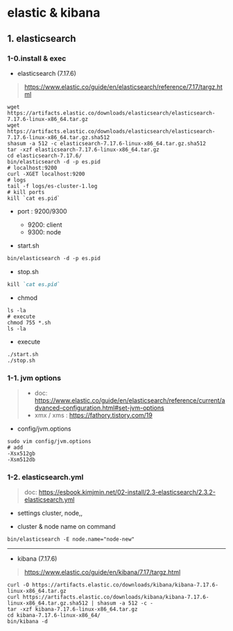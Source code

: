 # elastic & kibana

## 1. elasticsearch

### 1-0.install & exec

* elasticsearch (7.17.6)

> https://www.elastic.co/guide/en/elasticsearch/reference/7.17/targz.html

```shell
wget https://artifacts.elastic.co/downloads/elasticsearch/elasticsearch-7.17.6-linux-x86_64.tar.gz
wget https://artifacts.elastic.co/downloads/elasticsearch/elasticsearch-7.17.6-linux-x86_64.tar.gz.sha512
shasum -a 512 -c elasticsearch-7.17.6-linux-x86_64.tar.gz.sha512 
tar -xzf elasticsearch-7.17.6-linux-x86_64.tar.gz
cd elasticsearch-7.17.6/
bin/elasticsearch -d -p es.pid
# localhost:9200
curl -XGET localhost:9200
# logs
tail -f logs/es-cluster-1.log
# kill ports
kill `cat es.pid`
```

* port : 9200/9300
  * 9200: client
  * 9300: node

* start.sh

```markdown
bin/elasticsearch -d -p es.pid
```

* stop.sh

```markdown
kill `cat es.pid`
```

* chmod

```shell
ls -la
# execute
chmod 755 *.sh
ls -la
```

* execute

```shell
./start.sh
./stop.sh
```

### 1-1. jvm options

> * doc: https://www.elastic.co/guide/en/elasticsearch/reference/current/advanced-configuration.html#set-jvm-options
> * xmx / xms : https://fathory.tistory.com/19

* config/jvm.options

```shell
sudo vim config/jvm.options
# add
-Xsx512gb
-Xsm512db
```

### 1-2. elasticsearch.yml

> doc: https://esbook.kimjmin.net/02-install/2.3-elasticsearch/2.3.2-elasticsearch.yml

* settings cluster, node,, 

* cluster & node name on command

```shell
bin/elasticsearch -E node.name="node-new"
```



---



* kibana (7.17.6)

> https://www.elastic.co/guide/en/kibana/7.17/targz.html

```shell
curl -O https://artifacts.elastic.co/downloads/kibana/kibana-7.17.6-linux-x86_64.tar.gz
curl https://artifacts.elastic.co/downloads/kibana/kibana-7.17.6-linux-x86_64.tar.gz.sha512 | shasum -a 512 -c - 
tar -xzf kibana-7.17.6-linux-x86_64.tar.gz
cd kibana-7.17.6-linux-x86_64/
bin/kibana -d
```

